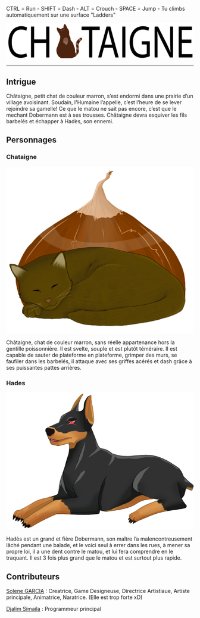 CTRL = Run -
SHIFT = Dash -
ALT = Crouch -
SPACE = Jump -
Tu climbs automatiquement sur une surface "Ladders"

![titre](Image/Chataigne_titre.png)
___
## Intrigue

Châtaigne, petit chat de couleur marron, s’est endormi dans une prairie d’un village avoisinant. 
Soudain, l'Humaine l’appelle, c’est l’heure de se lever rejoindre sa gamelle!
Ce que le matou ne sait pas encore, c’est que le mechant Dobermann est à ses trousses.
Châtaigne devra esquiver les fils barbelés et échapper à Hadès, son ennemi.

## Personnages

### Chataigne
![titre](Image/Chataigne.png)

Châtaigne, chat de couleur marron, sans réelle appartenance hors la gentille poissonnière. 
Il est svelte, souple et est plutôt téméraire.
Il est capable de sauter de plateforme en plateforme, grimper des murs, se faufiler dans les barbelés, il attaque avec ses griffes acérés et dash grâce à ses puissantes pattes arrières.


### Hades
![titre](Image/Hades.png)

Hadès est un grand et fière Dobermann, son maître l’a malencontreusement lâché pendant une balade, et le voici seul à errer dans les rues, à mener sa propre loi, il a une dent contre le matou, et lui fera comprendre en le traquant.
Il est 3 fois plus grand que le matou et est surtout plus rapide.

## Contributeurs

[Solene GARCIA](https://github.com/SoleneGARCIA) : Creatrice, Game Designeuse, Directrice Artistiaue, Artiste principale, Animatrice, Naratrice. (Elle est trop forte xD)


[Djalim Simaila](https://github.com/DjalimSimaila) : Programmeur principal
